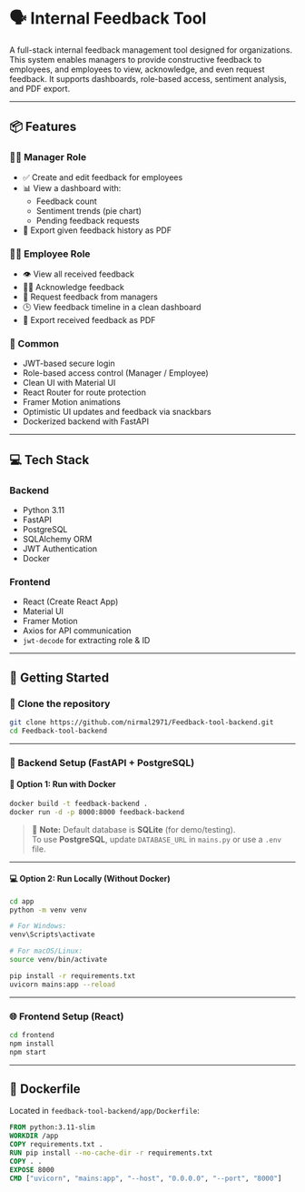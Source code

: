 
# 🗣️ Internal Feedback Tool

A full-stack internal feedback management tool designed for organizations. This system enables managers to provide constructive feedback to employees, and employees to view, acknowledge, and even request feedback. It supports dashboards, role-based access, sentiment analysis, and PDF export.

---

## 📦 Features

### 👨‍💼 Manager Role
- ✅ Create and edit feedback for employees
- 📊 View a dashboard with:
  - Feedback count
  - Sentiment trends (pie chart)
  - Pending feedback requests
- 🧾 Export given feedback history as PDF

### 👩‍💻 Employee Role
- 👁 View all received feedback
- 🙋‍♂️ Acknowledge feedback
- 📨 Request feedback from managers
- 🕒 View feedback timeline in a clean dashboard
- 🧾 Export received feedback as PDF

### 🔐 Common
- JWT-based secure login
- Role-based access control (Manager / Employee)
- Clean UI with Material UI
- React Router for route protection
- Framer Motion animations
- Optimistic UI updates and feedback via snackbars
- Dockerized backend with FastAPI

---

## 💻 Tech Stack

### Backend
- Python 3.11
- FastAPI
- PostgreSQL
- SQLAlchemy ORM
- JWT Authentication
- Docker

### Frontend
- React (Create React App)
- Material UI
- Framer Motion
- Axios for API communication
- `jwt-decode` for extracting role & ID

---

## 🚀 Getting Started

### 📂 Clone the repository

```bash
git clone https://github.com/nirmal2971/Feedback-tool-backend.git
cd Feedback-tool-backend
```

---

### 🔧 Backend Setup (FastAPI + PostgreSQL)

#### 🚀 Option 1: Run with Docker

```bash
docker build -t feedback-backend .
docker run -d -p 8000:8000 feedback-backend
```

> 📌 **Note:** Default database is **SQLite** (for demo/testing).  
> To use **PostgreSQL**, update `DATABASE_URL` in `mains.py` or use a `.env` file.

---

#### 💻 Option 2: Run Locally (Without Docker)

```bash
cd app
python -m venv venv

# For Windows:
venv\Scripts\activate

# For macOS/Linux:
source venv/bin/activate

pip install -r requirements.txt
uvicorn mains:app --reload
```

---

### 🌐 Frontend Setup (React)

```bash
cd frontend
npm install
npm start
```

---

## 🐳 Dockerfile

Located in `feedback-tool-backend/app/Dockerfile`:

```dockerfile
FROM python:3.11-slim
WORKDIR /app
COPY requirements.txt .
RUN pip install --no-cache-dir -r requirements.txt
COPY . .
EXPOSE 8000
CMD ["uvicorn", "mains:app", "--host", "0.0.0.0", "--port", "8000"]
```
